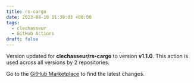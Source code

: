 ```yaml
---
title: rs-cargo
date: 2023-08-10 11:39:03 +00:00
tags:
  - clechasseur
  - GitHub Actions
draft: false
---
```



Version updated for **clechasseur/rs-cargo** to version **v1.1.0**.
This action is used across all versions by 2 repositories.

Go to the [GitHub Marketplace](https://github.com/marketplace/actions/rs-cargo) to find the latest changes.
